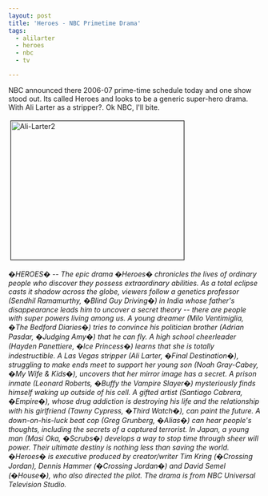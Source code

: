 ```yaml
---
layout: post
title: 'Heroes - NBC Primetime Drama'
tags:
  - alilarter
  - heroes
  - nbc
  - tv

---
```


NBC announced there 2006-07 prime-time schedule today and one show stood out. Its called Heroes and looks to be a generic super-hero drama. With Ali Larter as a stripper?. Ok NBC, I'll bite.

<a href="http://www.the8thsign.com/wp-content/uploads/2006/05/ali-larter2.jpg" onclick="window.open('http://www.the8thsign.com/wp-content/uploads/2006/05/ali-larter2.jpg','popup','width=350,height=280,scrollbars=no,resizable=yes,toolbar=no,directories=no,location=no,menubar=no,status=yes,left=0,top=0');return false"><img src="http://www.the8thsign.com/wp-content/uploads/2006/05/ali-larter2-tm.jpg" alt="Ali-Larter2" border="1" height="277" hspace="4" vspace="4" width="346" /></a>

<em>�HEROES� -- The epic drama �Heroes� chronicles the lives of ordinary people who discover they possess extraordinary abilities. As a total eclipse casts it shadow across the globe, viewers follow a genetics professor (Sendhil Ramamurthy, �Blind Guy Driving�) in India whose father's disappearance leads him to uncover a secret theory -- there are people with super powers living among us. A young dreamer (Milo Ventimiglia, �The Bedford Diaries�) tries to convince his politician brother (Adrian Pasdar, �Judging Amy�) that he can fly. A high school cheerleader (Hayden Panettiere, �Ice Princess�) learns that she is totally indestructible. A Las Vegas stripper (Ali Larter, �Final Destination�), struggling to make ends meet to support her young son (Noah Gray-Cabey, �My Wife &amp; Kids�), uncovers that her mirror image has a secret. A prison inmate (Leonard Roberts, �Buffy the Vampire Slayer�) mysteriously finds himself waking up outside of his cell. A gifted artist (Santiago Cabrera, �Empire�), whose drug addiction is destroying his life and the relationship with his girlfriend (Tawny Cypress, �Third Watch�), can paint the future. A down-on-his-luck beat cop (Greg Grunberg, �Alias�) can hear people's thoughts, including the secrets of a captured terrorist. In Japan, a young man (Masi Oka, �Scrubs�) develops a way to stop time through sheer will power. Their ultimate destiny is nothing less than saving the world. �Heroes� is executive produced by creator/writer Tim Kring (�Crossing Jordan), Dennis Hammer (�Crossing Jordan�) and David Semel (�House�), who also directed the pilot. The drama is from NBC Universal Television Studio. </em>
<!-- technorati tags start -->
<!-- technorati tags end -->
